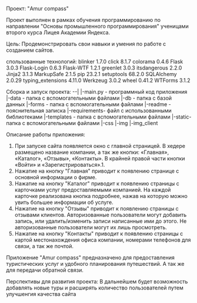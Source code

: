 Проект: "Amur compass"

Проект выполнен в рамках обучения программированию по
направлении "Основы промышленного программирования"
ученицами второго курса Лицея Академии Яндекса.

Цель:
Продемонстрировать свои навыки и умения по работe c созданием сайтов.


спользованные технологий:
blinker           1.7.0
click             8.1.7
colorama          0.4.6
Flask             3.0.3
Flask-Login       0.6.3
Flask-WTF         1.2.1
greenlet          3.0.3
itsdangerous      2.2.0
Jinja2            3.1.3
MarkupSafe        2.1.5
pip               23.2.1
setuptools        68.2.0
SQLAlchemy        2.0.29
typing_extensions 4.11.0
Werkzeug          3.0.2
wheel             0.41.2
WTForms           3.1.2

Сборка и запуск проекта:
--|
  |-main.py - программный код приложения
  |-data - папка с вспомогательными файлами
  |-db - папка с базой данных
  |-forms - папка с вспомогательными файлами
  |-readme - пояснительная записка
  |-requirements- файл с использованными библиотеками
  |-templates - папка с вспомогательными файлами
  |-static- папка с вспомогательными файлами
    |-css
    |-img
    |-img_client
  
  
Описание работы приложения: 
1. При запуске сайта появляется окно с главной страницей. В хедере размещено название компании, а так же кнопки: «Главная», «Каталог», «Отзывы», «Контакты». В крайней правой части кнопки «Войти» и «Зарегистрироваться».1. 
2. Нажатие на кнопку "Главная" приводит к появлению странице с основной информации о фирме. 
3. Нажатие на кнопку "Каталог" приводит к появлению страницы с карточками услуг предоставляемыми компанией. На каждой карточке реализована кнопка подробнее, нажав на которую можно увить большее информации об услуге.  
4. Нажатие на кнопку "Отзывы" приводит к появлению страницы с отзывами клиентов. Авторизованные пользователи могут добавить запись, или удалить/изменить записи написанные ими до этого. Не авторизованные пользователи могут их лишь просмотреть. 
5. Нажатие на кнопку "Контакты" приводит к появлению страницы с картой местонахождения офиса компании, номерами телефонов для связи, а так же почтой.

Приложение "Amur compass" предназначено для предоставления туристических услуг и удобного планирования путешествий. А так же для передачи обратной связи. 

Перспективы для развития проекта:
В дальнейшем будет возможность добавлять новые туры и расширять количество пользователей путем улучшенгия качества сайта
